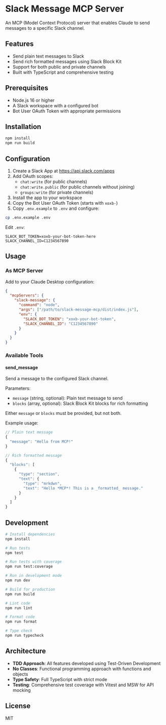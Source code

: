 # Slack Message MCP Server

An MCP (Model Context Protocol) server that enables Claude to send messages to a specific Slack channel.

## Features

- Send plain text messages to Slack
- Send rich formatted messages using Slack Block Kit
- Support for both public and private channels
- Built with TypeScript and comprehensive testing

## Prerequisites

- Node.js 16 or higher
- A Slack workspace with a configured bot
- Bot User OAuth Token with appropriate permissions

## Installation

```bash
npm install
npm run build
```

## Configuration

1. Create a Slack App at https://api.slack.com/apps
2. Add OAuth scopes:
   - `chat:write` (for public channels)
   - `chat:write.public` (for public channels without joining)
   - `groups:write` (for private channels)
3. Install the app to your workspace
4. Copy the Bot User OAuth Token (starts with `xoxb-`)
5. Copy `.env.example` to `.env` and configure:

```bash
cp .env.example .env
```

Edit `.env`:
```
SLACK_BOT_TOKEN=xoxb-your-bot-token-here
SLACK_CHANNEL_ID=C1234567890
```

## Usage

### As MCP Server

Add to your Claude Desktop configuration:

```json
{
  "mcpServers": {
    "slack-message": {
      "command": "node",
      "args": ["/path/to/slack-message-mcp/dist/index.js"],
      "env": {
        "SLACK_BOT_TOKEN": "xoxb-your-bot-token",
        "SLACK_CHANNEL_ID": "C1234567890"
      }
    }
  }
}
```

### Available Tools

#### send_message

Send a message to the configured Slack channel.

Parameters:
- `message` (string, optional): Plain text message to send
- `blocks` (array, optional): Slack Block Kit blocks for rich formatting

Either `message` or `blocks` must be provided, but not both.

Example usage:
```javascript
// Plain text message
{
  "message": "Hello from MCP!"
}

// Rich formatted message
{
  "blocks": [
    {
      "type": "section",
      "text": {
        "type": "mrkdwn",
        "text": "Hello *MCP*! This is a _formatted_ message."
      }
    }
  ]
}
```

## Development

```bash
# Install dependencies
npm install

# Run tests
npm test

# Run tests with coverage
npm run test:coverage

# Run in development mode
npm run dev

# Build for production
npm run build

# Lint code
npm run lint

# Format code
npm run format

# Type check
npm run typecheck
```

## Architecture

- **TDD Approach**: All features developed using Test-Driven Development
- **No Classes**: Functional programming approach with functions and objects
- **Type Safety**: Full TypeScript with strict mode
- **Testing**: Comprehensive test coverage with Vitest and MSW for API mocking

## License

MIT